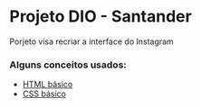 # Projeto DIO - Santander 

Porjeto visa recriar a interface do Instagram 

### Alguns conceitos usados:

* [HTML básico](https://www.w3schools.com/html/)
* [CSS básico](https://developer.mozilla.org/pt-BR/docs/Web/CSS)


